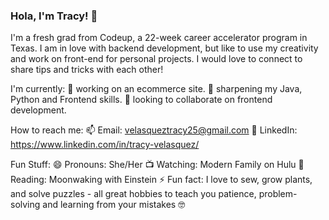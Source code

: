 ### Hola, I'm Tracy! 👋

I'm a fresh grad from Codeup, a 22-week career accelerator program in Texas. I am in love with backend development, but like to use my creativity and work on front-end for personal projects. I would love to connect to share tips and tricks with each other!

I'm currently:
🔭  working on an ecommerce site.
🌱  sharpening my Java, Python and Frontend skills.
👯  looking to collaborate on frontend development.

How to reach me:
📫  Email: velasqueztracy25@gmail.com
🤝  LinkedIn: https://www.linkedin.com/in/tracy-velasquez/

Fun Stuff:
😄  Pronouns: She/Her
📺  Watching: Modern Family on Hulu
📖  Reading: Moonwaking with Einstein
⚡  Fun fact: I love to sew, grow plants, and solve puzzles - all great hobbies to teach you patience, problem-solving and learning from your mistakes 🤓

<!--
<h3 align="left">Languages and Tools:</h3>
<p align="left"> <a href="https://www.w3schools.com/css/" target="_blank"> <img src="https://devicons.github.io/devicon/devicon.git/icons/css3/css3-original-wordmark.svg" alt="css3" width="40" height="40"/> </a> <a href="https://www.w3.org/html/" target="_blank"> <img src="https://devicons.github.io/devicon/devicon.git/icons/html5/html5-original-wordmark.svg" alt="html5" width="40" height="40"/> </a> <a href="https://www.adobe.com/in/products/illustrator.html" target="_blank"> <img src="https://www.vectorlogo.zone/logos/adobe_illustrator/adobe_illustrator-icon.svg" alt="illustrator" width="40" height="40"/> </a> <a href="https://www.invisionapp.com/" target="_blank"> <img src="https://www.vectorlogo.zone/logos/invisionapp/invisionapp-icon.svg" alt="invision" width="40" height="40"/> </a> <a href="https://jasmine.github.io/" target="_blank"> <img src="https://www.vectorlogo.zone/logos/jasmine/jasmine-icon.svg" alt="jasmine" width="40" height="40"/> </a> <a href="https://www.java.com" target="_blank"> <img src="https://devicons.github.io/devicon/devicon.git/icons/java/java-original-wordmark.svg" alt="java" width="40" height="40"/> </a> <a href="https://developer.mozilla.org/en-US/docs/Web/JavaScript" target="_blank"> <img src="https://devicons.github.io/devicon/devicon.git/icons/javascript/javascript-original.svg" alt="javascript" width="40" height="40"/> </a> <a href="https://www.mysql.com/" target="_blank"> <img src="https://devicons.github.io/devicon/devicon.git/icons/mysql/mysql-original-wordmark.svg" alt="mysql" width="40" height="40"/> </a> <a href="https://nodejs.org" target="_blank"> <img src="https://devicons.github.io/devicon/devicon.git/icons/nodejs/nodejs-original-wordmark.svg" alt="nodejs" width="40" height="40"/> </a> <a href="https://www.photoshop.com/en" target="_blank"> <img src="https://devicons.github.io/devicon/devicon.git/icons/photoshop/photoshop-plain.svg" alt="photoshop" width="40" height="40"/> </a> <a href="https://www.python.org" target="_blank"> <img src="https://devicons.github.io/devicon/devicon.git/icons/python/python-original.svg" alt="python" width="40" height="40"/> </a> <a href="https://reactjs.org/" target="_blank"> <img src="https://devicons.github.io/devicon/devicon.git/icons/react/react-original-wordmark.svg" alt="react" width="40" height="40"/> </a> <a href="https://www.adobe.com/products/xd.html" target="_blank"> <img src="https://cdn.worldvectorlogo.com/logos/adobe-xd.svg" alt="xd" width="40" height="40"/> </a> </p>
-->
<!--
<p>&nbsp;<img align="center" src="https://github-readme-stats.vercel.app/api?username=velasqueztracy25&show_icons=true&locale=en" alt="velasqueztracy25" /></p>
-->

<!--
**VelasquezTracy25/velasqueztracy25** is a ✨ _special_ ✨ repository because its `README.md` (this file) appears on your GitHub profile.
-->

<!--
**VelasquezTracy25/velasqueztracy25** is a ✨ _special_ ✨ repository because its `README.md` (this file) appears on your GitHub profile.

-->
